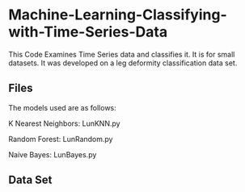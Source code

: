 # Machine-Learning-Classifying-with-Time-Series-Data
This Code Examines Time Series data and classifies it. It is for small datasets. It was developed on a leg deformity classification data set.

## Files

The models used are as follows:

K Nearest Neighbors: LunKNN.py

Random Forest: LunRandom.py

Naive Bayes: LunBayes.py

## Data Set


